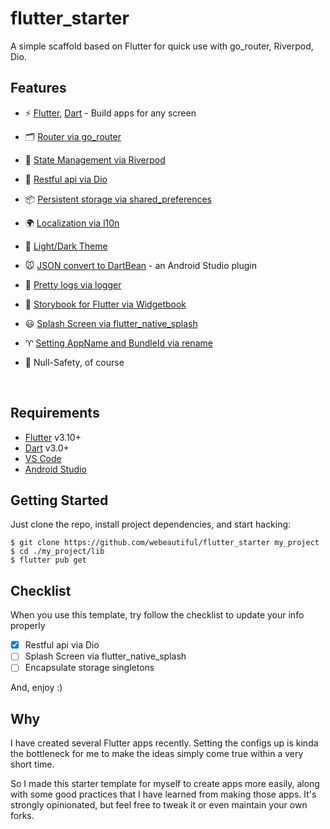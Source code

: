 # flutter_starter

A simple scaffold based on Flutter for quick use with go_router, Riverpod, Dio.


## Features

- ⚡️ [Flutter](https://github.com/flutter/flutter), [Dart](https://github.com/dart-lang) - Build apps for any screen

- 🗂 [Router via go_router](https://github.com/flutter/packages/tree/main/packages/go_router)

- 🍍 [State Management via Riverpod](https://github.com/rrousselGit/riverpod)

- 🎢 [Restful api via Dio](https://github.com/cfug/dio)

- 📦 [Persistent storage via shared_preferences](https://github.com/flutter/packages/tree/main/packages/shared_preferences/shared_preferences)

- 🌍 [Localization via l10n](https://docs.flutter.dev/accessibility-and-localization/internationalization)

- 🎨 [Light/Dark Theme](./lib/components/theme_radio.dart)

- 🐭 [JSON convert to DartBean](https://plugins.jetbrains.com/plugin/11415-flutterjsonbeanfactory) - an Android Studio plugin

- 📃 [Pretty logs via logger](https://github.com/Bungeefan/logger)

- 🔎 [Storybook for Flutter via Widgetbook](https://github.com/widgetbook/widgetbook)

- 😃 [Splash Screen via flutter_native_splash](https://github.com/jonbhanson/flutter_native_splash)

- ♈ [Setting AppName and BundleId via rename](https://github.com/onatcipli/rename)

- 🦾 Null-Safety, of course

<br>

## Requirements

- [Flutter](https://github.com/flutter/flutter) v3.10+
- [Dart](https://github.com/dart-lang) v3.0+
- [VS Code](https://code.visualstudio.com/)
- [Android Studio](https://developer.android.com/studio)


## Getting Started

Just clone the repo, install project dependencies, and start hacking:

```
$ git clone https://github.com/webeautiful/flutter_starter my_project
$ cd ./my_project/lib
$ flutter pub get
```

## Checklist

When you use this template, try follow the checklist to update your info properly

- [x] Restful api via Dio
- [ ] Splash Screen via flutter_native_splash
- [ ] Encapsulate storage singletons

And, enjoy :)

## Why

I have created several Flutter apps recently. Setting the configs up is kinda the bottleneck for me to make the ideas simply come true within a very short time.

So I made this starter template for myself to create apps more easily, along with some good practices that I have learned from making those apps. It's strongly opinionated, but feel free to tweak it or even maintain your own forks.
